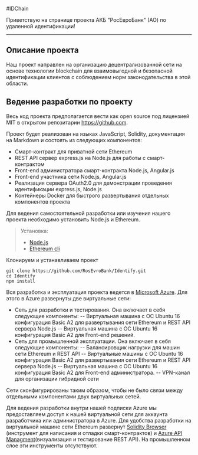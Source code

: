 


#IDChain


Приветствую на странице проекта АКБ "РосЕвроБанк" (АО) по удаленной идентификации!

----------


Описание проекта
----
Наш проект направлен на организацию децентрализованной сети на основе технологии blockchain для взаимовыгодной и безопасной идентификации клиентов с соблюдением норм законодательства в этой области.


Ведение разработки по проекту
----
Весь код проекта предполагается вести как open source под лицензией MIT в открытом репозитарии https://github.com.

Проект будет реализован на языках JavaScript, Solidity, документация на Markdown и состоять из следующих компонентов:

- Смарт-контракт для приватной сети Ethereum
- REST API сервер express.js на Node.js для работы с смарт-контрактом
- Front-end администратора смарт-контракта Node.js, Angular.js
- Front-end участника сети Node.js, Angular.js
- Реализация сервера OAuth2.0 для демонстрации проведения идентификации express.js,  Node.js
- Контейнеры Docker для быстрого развертывания отдельных компонентов проекта

Для ведения самостоятельной разработки или изучения нашего проекта необходимо установить Node.js и Ethereum.
> Установка: 
> 
> - [Node.js](https://nodejs.org/en/download/package-manager/)
> - [Ethereum cli](https://www.ethereum.org/cli)

Клонируем и устанавливаем проект 
```
git clone https://github.com/RosEvroBank/Identify.git
cd Identify
npm install
```

Вся разработка и эксплуатация проекта ведется в [Microsoft Azure](https://azure.microsoft.com/).
Для этого в Azure развернуты две виртуальные сети:

- Сеть для разработки и тестирования. Она включает в себя следующие компоненты:
-- Виртуальная машина с ОС Ubuntu 16 конфигурация Basic A2 для развертывания сети Ethereum и REST API сервера Node.js
-- Виртуальная машина с ОС Ubuntu 16 конфигурация Basic A2 для Front-end решений. 
- Сеть для промышленной эксплуатации. Она включает в себя следующие компоненты:
-- Балансировщик нагрузки для машин сети Ethereum и REST API
-- Виртуальные машины с ОС Ubuntu 16 конфигурация Basic A2 для развертывания сети Ethereum и REST API сервера Node.js
-- Виртуальная машина с ОС Ubuntu 16 конфигурация Basic A2 для Front-end администратора. 
-- VPN-канал для организации гибридной сети

Сети сконфигурированы таким образом, чтобы не было связи между отдельными компонентами двух  виртуальных сетей.

Для ведения разработки внутри нашей подписки Azure мы предоставляем доступ к нашей виртуальной сети для аккаунта разработчика или администратора в Azure.
Для удобства разработки на виртуальной машине сети Ethereum развернут [Solidity Browser](https://github.com/ethereum/browser-solidity) (инструмент для написания и отладки смарт-контрактов) и [Azure API Managment](https://docs.microsoft.com/en-gb/azure/api-management/api-management-get-started)(визуализация и тестирование REST API). На промышленном слое эти инструменты отсутствуют.


